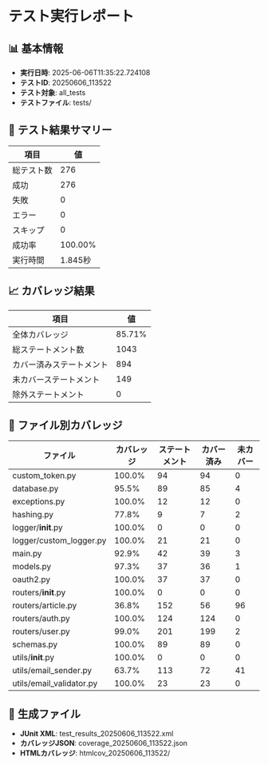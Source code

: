 # テスト実行レポート

## 📊 基本情報
- **実行日時**: 2025-06-06T11:35:22.724108
- **テストID**: 20250606_113522
- **テスト対象**: all_tests
- **テストファイル**: tests/

## 🧪 テスト結果サマリー

| 項目 | 値 |
|------|-----|
| 総テスト数 | 276 |
| 成功 | 276 |
| 失敗 | 0 |
| エラー | 0 |
| スキップ | 0 |
| 成功率 | 100.00% |
| 実行時間 | 1.845秒 |

## 📈 カバレッジ結果

| 項目 | 値 |
|------|-----|
| 全体カバレッジ | 85.71% |
| 総ステートメント数 | 1043 |
| カバー済みステートメント | 894 |
| 未カバーステートメント | 149 |
| 除外ステートメント | 0 |


## 📁 ファイル別カバレッジ

| ファイル | カバレッジ | ステートメント | カバー済み | 未カバー |
|----------|------------|----------------|-----------|----------|
| custom_token.py | 100.0% | 94 | 94 | 0 |
| database.py | 95.5% | 89 | 85 | 4 |
| exceptions.py | 100.0% | 12 | 12 | 0 |
| hashing.py | 77.8% | 9 | 7 | 2 |
| logger/__init__.py | 100.0% | 0 | 0 | 0 |
| logger/custom_logger.py | 100.0% | 21 | 21 | 0 |
| main.py | 92.9% | 42 | 39 | 3 |
| models.py | 97.3% | 37 | 36 | 1 |
| oauth2.py | 100.0% | 37 | 37 | 0 |
| routers/__init__.py | 100.0% | 0 | 0 | 0 |
| routers/article.py | 36.8% | 152 | 56 | 96 |
| routers/auth.py | 100.0% | 124 | 124 | 0 |
| routers/user.py | 99.0% | 201 | 199 | 2 |
| schemas.py | 100.0% | 89 | 89 | 0 |
| utils/__init__.py | 100.0% | 0 | 0 | 0 |
| utils/email_sender.py | 63.7% | 113 | 72 | 41 |
| utils/email_validator.py | 100.0% | 23 | 23 | 0 |

## 📎 生成ファイル
- **JUnit XML**: test_results_20250606_113522.xml
- **カバレッジJSON**: coverage_20250606_113522.json
- **HTMLカバレッジ**: htmlcov_20250606_113522/

